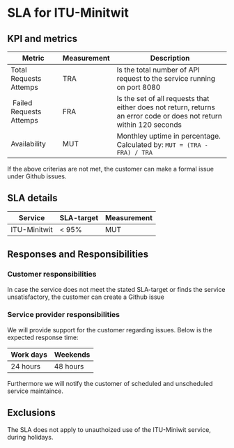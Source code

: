 # SLA for ITU-Minitwit

## KPI and metrics

| Metric      | Measurement | Description |
| ----------- | ----------- | ----- |
| Total Requests Attemps | TRA |  Is the total number of API request to the service running on port 8080|
| Failed Requests Attemps | FRA | Is the set of all requests that either does not return, returns an error code or does not return within 120 seconds|
| Availability      | MUT       | Monthley uptime in percentage. Calculated by: ```MUT = (TRA - FRA) / TRA``` |
If the above criterias are not met, the customer can make a formal issue under Github issues.

## SLA details

| Service      |  SLA-target | Measurement |
| ----------- | ----------- | ------ |
|   ITU-Minitwit   |    < 95%       | MUT |

## Responses and Responsibilities

### Customer responsibilities

In case the service does not meet the stated SLA-target or finds the service unsatisfactory, the customer can create a Github issue

### Service provider responsibilities

We will provide support for the customer regarding issues. Below is the expected response time:

| Work days      |  Weekends |
| ----------- | ----------- |
|   24 hours   |    48 hours      |

Furthermore we will notify the customer of scheduled and unscheduled service maintaince.

## Exclusions

The SLA does not apply to unauthoized use of the ITU-Miniwit service, during holidays.
